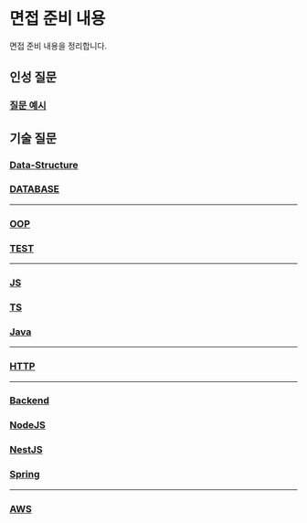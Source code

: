 # 면접 준비 내용
면접 준비 내용을 정리합니다.

## 인성 질문
### [질문 예시](fit/FIT)

## 기술 질문
### [Data-Structure](tech/cs/data-structure/README)
### [DATABASE](tech/cs/database/README)

---

### [OOP](tech/sw-engineering/OOP)
### [TEST](tech/sw-engineering/test/README)

---

### [JS](tech/language/js/JS.md)
### [TS](tech/language/ts/README.md)
### [Java](tech/language/Java)

---

### [HTTP](tech/web/HTTP)

---

### [Backend](tech/backend/README)
### [NodeJS](tech/backend/nodejs/README)
### [NestJS](tech/backend/nestjs/README)
### [Spring](tech/backend/spring/README)

---

### [AWS](tech/cloud/AWS)